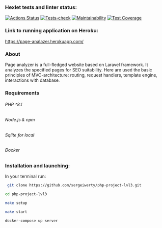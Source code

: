 ### Hexlet tests and linter status:
[![Actions Status](https://github.com/sergeiwerty/php-project-lvl3/workflows/hexlet-check/badge.svg)](https://github.com/sergeiwerty/php-project-lvl3/actions)
[![Tests-check](https://github.com/sergeiwerty/php-project-lvl3/actions/workflows/tests-check.yml/badge.svg)](https://github.com/sergeiwerty/php-project-lvl3/actions/workflows/tests-check.yml)
[![Maintainability](https://api.codeclimate.com/v1/badges/ecb3a9e4842535600b63/maintainability)](https://codeclimate.com/github/sergeiwerty/php-project-lvl3/maintainability)
[![Test Coverage](https://api.codeclimate.com/v1/badges/ecb3a9e4842535600b63/test_coverage)](https://codeclimate.com/github/sergeiwerty/php-project-lvl3/test_coverage)

### Link to running application on Heroku:
https://page-analazer.herokuapp.com/

### About
Page analyzer is a full-fledged website based on Laravel framework. It analyzes the specified pages for SEO suitability.
Here are used the basic principles of MVC-architecture: routing, request handlers, template engine, interactions with database.

### Requirements
###### PHP ^8.1
###### Node.js & npm
###### Sqlite for local
###### Docker

### Installation and launching:

In your terminal run:

  ```sh
   git clone https://github.com/sergeiwerty/php-project-lvl3.git
  ```
  ```sh
 cd php-project-lvl3
  ```
  ```sh
 make setup
  ```
  ```sh
 make start
  ```
  ```sh
 docker-compose up server
